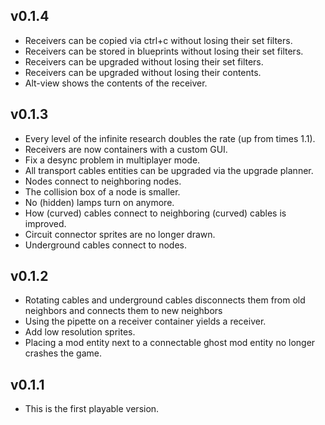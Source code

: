 ## v0.1.4
* Receivers can be copied via ctrl+c without losing their set filters.
* Receivers can be stored in blueprints without losing their set filters.
* Receivers can be upgraded without losing their set filters.
* Receivers can be upgraded without losing their contents.
* Alt-view shows the contents of the receiver.

## v0.1.3
* Every level of the infinite research doubles the rate (up from times 1.1).
* Receivers are now containers with a custom GUI.
* Fix a desync problem in multiplayer mode.
* All transport cables entities can be upgraded via the upgrade planner.
* Nodes connect to neighboring nodes.
* The collision box of a node is smaller.
* No (hidden) lamps turn on anymore.
* How (curved) cables connect to neighboring (curved) cables is improved.
* Circuit connector sprites are no longer drawn.
* Underground cables connect to nodes.

## v0.1.2
* Rotating cables and underground cables disconnects them from old neighbors and connects them to new neighbors
* Using the pipette on a receiver container yields a receiver.
* Add low resolution sprites.
* Placing a mod entity next to a connectable ghost mod entity no longer crashes the game.

## v0.1.1
* This is the first playable version.
